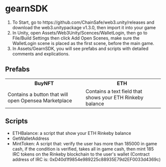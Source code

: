 # gearnSDK

<ol>
  <li> To Start, go to https://github.com/ChainSafe/web3.unity/releases and download the web3.unitypackage v1.3.0, then import it into your game </li>
  <li> In Unity, open Assets/Web3Unity/Scences/WalletLogin, then go to File/Build Settings then click Add Open Scenes, make sure the WalletLogin scene is
    placed as the first scene, before the main game. </li>
  <li> In Assets/GearnSDK, you will see prefabs and scripts with detailed comments and explications.
</ol>

<h2> Prefabs </h2>
<Table>
  <tr>
    <th> BuyNFT </th>
    <th> ETH </th>
  </tr>
  <tr>
    <td> Contains a button that will open Opensea Marketplace </td>
    <td> Contains a text field that shows your ETH Rinkeby balance </td>
  </tr>
</Table>

<h2> Scripts </h2>
<ul>
  <li> ETHBalance: a script that show your ETH Rinkeby balance </li>
  <li> GetWalletAddress </li>
  <li> MintToken: A script that: verify the user has more than 185000 in game cash, if the condition is verified, takes all in game cash,
       then mint 185 IRC tokens on the Rinkeby blockchain to the user's wallet (Contract address of IRC is: 0xD40d1f9854e989225c88935E79d2EF0033d4369c) </li>
